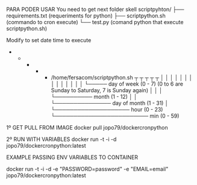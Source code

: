 PARA PODER USAR 
You need to get next folder skell
scriptpyhton/
├── requirements.txt     (requeriments for python)
├── scriptpython.sh      (commando to cron execute)
└── test.py              (comand python that execute scriptpython.sh)

Modify to set date time to execute
* * * * *  /home/fersacom/scriptpython.sh
 ┬ ┬ ┬ ┬ ┬
 │ │ │ │ │
 │ │ │ │ │
 │ │ │ │ └───── day of week (0 - 7) (0 to 6 are Sunday to Saturday, 7 is Sunday again)
 │ │ │ └────────── month (1 - 12)
 │ │ └─────────────── day of month (1 - 31)
 │ └──────────────────── hour (0 - 23)
 └───────────────────────── min (0 - 59)



1º GET PULL FROM IMAGE
docker pull jopo79/dockercronpython

2º RUN WITH VARIABLES 
docker run -t -i -d  jopo79/dockercronpython:latest

EXAMPLE PASSING ENV VARIABLES TO CONTAINER

docker run -t -i -d  -e "PASSWORD=password" -e "EMAIL=email" jopo79/dockercronpython:latest

